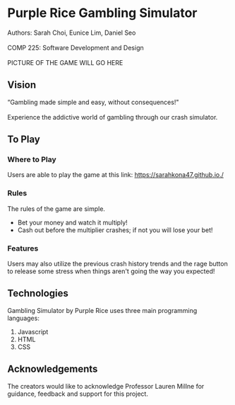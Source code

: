 # Purple Rice Gambling Simulator

Authors: Sarah Choi, Eunice Lim, Daniel Seo \
\
COMP 225: Software Development and Design \
\
PICTURE OF THE GAME WILL GO HERE
## Vision
“Gambling made simple and easy, without consequences!"\
\
Experience the addictive world of gambling through our crash simulator.

## To Play

### Where to Play
Users are able to play the game at this link: https://sarahkona47.github.io./ 

### Rules
The rules of the game are simple. 
- Bet your money and watch it multiply!
- Cash out before the multiplier crashes; if not you will lose your bet! 

### Features
Users may also utilize the previous crash history trends and the rage button to release some stress when things aren't going the way you expected! 

## Technologies
Gambling Simulator by Purple Rice uses three main programming languages: 
1. Javascript
2. HTML
3. CSS

## Acknowledgements
The creators would like to acknowledge Professor Lauren Millne for guidance, feedback and support for this project. 
